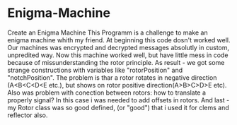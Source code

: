 # Enigma-Machine
 Create an Enigma Machine
This Programm is a challenge to make an enigma machine whith my friend.
At beginning this code dosn't worked well. Our machines was encrypted and decrypted messages absolutly in custom, unpredited way.
Now this machine worked well, but have little mess in code because of missunderstanding the rotor principle.
As result - we got some strange constructions with variables like "rotorPosition" and "notchPosition". 
The problem is thar a rotor rotates in negative direction (A<B<C<D<E etc.), but shows on rotor positive direction(A>B>C>D>E etc).
Also was problem with conection between rotors: how to translate a properly signal? In this case i was needed
to add offsets in rotors.
And last - my Rotor class was so good defined, (or "good") that i used it for clems and reflector also.
